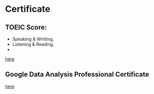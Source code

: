 # Certificate

## TOEIC Score:
- Speaking & Writting.
- Listening & Reading.
- 
[here](https://github.com/hiuuuuuuuu/Certificate/blob/main/TOEIC_Score.pdf)

## Google Data Analysis Professional Certificate

[here](https://github.com/hiuuuuuuuu/Certificate/blob/main/Google%20Data%20Analytics%20Certificate.pdf)
